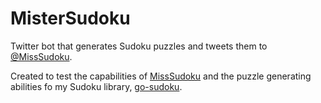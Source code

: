 MisterSudoku
============

Twitter bot that generates Sudoku puzzles and tweets them to [@MissSudoku](http://twitter.com/MissSudoku).

Created to test the capabilities of [MissSudoku](http://github.com/dkua/MissSudoku) and the puzzle generating abilities fo my Sudoku library, [go-sudoku](http://github.com/dkua/go-sudoku).
